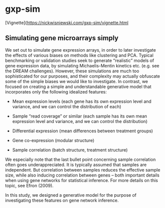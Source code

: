 # gxp-sim

[Vignette](https://nickwisniewski.com/gxp-sim/vignette.html

## Simulating gene microarrays simply

We set out to simulate gene expression arrays, in order to later investigate the effects of various biases on methods like clustering and PCA. Typical benchmarking or validation studies seek to generate “realistic” models of gene expression data, by simulating Michaelis-Mentin kinetics etc. (e.g. see the DREAM challenges). However, these simulations are much too sophisticated for our purposes, and their complexity may actually obfuscate some of the simple biases we would like to investigate. In contrast, we focused on creating a simple and understandable generative model that incorporates only the following idealized features:

* Mean expression levels (each gene has its own expression level and variance, and we can control the distribution of each)
* Sample “read coverage” or similar (each sample has its own mean expression level and variance, and we can control the distribution)

* Differential expression (mean differences between treatment groups)
* Gene co-expression (modular structure)
* Sample correlation (batch structure, treatment structure)

We especially note that the last bullet point concerning sample correlation often goes underappreciated. It is typically assumed that samples are independent. But correlation between samples reduces the effective sample size, while also inducing correlation between genes – both important details when using gene networks for statistical inference. For more details on this topic, see Efron (2009).

In this study, we designed a generative model for the purpose of investigating these features on gene network inference. 
